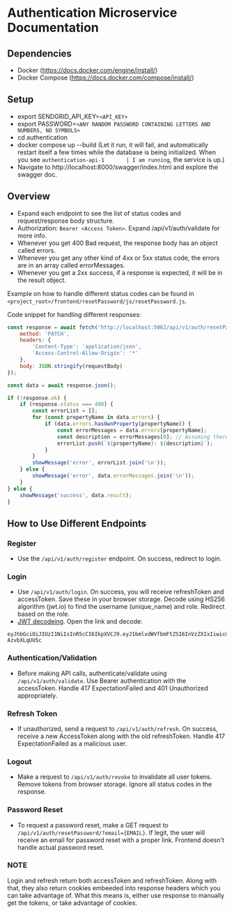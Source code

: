 # Authentication Microservice Documentation

## Dependencies
- Docker (https://docs.docker.com/engine/install/)
- Docker Compose (https://docs.docker.com/compose/install/)

## Setup
- export SENDGRID_API_KEY=`<API_KEY>`
- export PASSWORD=`<ANY RANDOM PASSWORD CONTAINING LETTERS AND NUMBERS, NO SYMBOLS>`
- cd authentication
- docker compose up --build (Let it run, it will fail, and automatically restart itself a few times while the database is being initialized. When you see `authentication-api-1       | I am running`, the service is up.)
- Navigate to http://localhost:8000/swagger/index.html and explore the swagger doc.


## Overview
- Expand each endpoint to see the list of status codes and request/response body structure.
- Authorization: `Bearer <Access Token>`. Expand /api/v1/auth/validate for more info.
- Whenever you get 400 Bad request, the response body has an object called errors.
- Whenever you get any other kind of 4xx or 5xx status code, the errors are in an array called errorMessages.
- Whenever you get a 2xx success, if a response is expected, it will be in the result object.

Example on how to handle different status codes can be found in `<project_root>/frontend/resetPassword/js/resetPassword.js`.

Code snippet for handling different responses:

```javascript
const response = await fetch('http://localhost:5062/api/v1/auth/resetPassword/' + email, {
    method: 'PATCH',
    headers: {
        'Content-Type': 'application/json',
        'Access-Control-Allow-Origin': '*'
    },
    body: JSON.stringify(requestBody)
});

const data = await response.json();

if (!response.ok) {
    if (response.status === 400) {
        const errorList = [];
        for (const propertyName in data.errors) {
            if (data.errors.hasOwnProperty(propertyName)) {
                const errorMessages = data.errors[propertyName];
                const description = errorMessages[0]; // Assuming there is only one description per property
                errorList.push(`${propertyName}: ${description}`);
            }
        }
        showMessage('error', errorList.join('\n'));
    } else {
        showMessage('error', data.errorMessages.join('\n'));
    }
} else {
    showMessage('success', data.result);
}
```

## How to Use Different Endpoints
### Register
- Use the `/api/v1/auth/register` endpoint. On success, redirect to login.

### Login
- Use `/api/v1/auth/login`. On success, you will receive refreshToken and accessToken. Save these in your browser storage. Decode using HS256 algorithm (jwt.io) to find the username (unique_name) and role. Redirect based on the role.
- [JWT decodeing](https://jwt.io/). Open the link and decode:
```
eyJhbGciOiJIUzI1NiIsInR5cCI6IkpXVCJ9.eyJ1bmlxdWVfbmFtZSI6InVzZXIxIiwicm9sZSI6InVzZXIiLCJqdGkiOiJKVEk4MmI2ZTVjYi1lNjNkLTRjY2QtOWExNC0xMWM5OWQyNGU0OGIiLCJzdWIiOiJiMjc3MDJkMS0yYThlLTRlZTctYTU0NS03MDlmMmQ1ZGNhYjMiLCJhdWQiOlsiYjI3NzAyZDEtMmE4ZS00ZWU3LWE1NDUtNzA5ZjJkNWRjYWIzIiwiKmxvY2FsaG9zdDoqIl0sIm5iZiI6MTcwMDI3MzQwMywiZXhwIjoxNzAwMjczNDYzLCJpYXQiOjE3MDAyNzM0MDMsImlzcyI6Iipsb2NhbGhvc3Q6KiJ9.q7cqpzbC85wgffIAe2RteHhRtLIz6Vhkx-AzvbXLqUU5c
```

### Authentication/Validation
- Before making API calls, authenticate/validate using `/api/v1/auth/validate`. Use Bearer authentication with the accessToken. Handle 417 ExpectationFailed and 401 Unauthorized appropriately.

### Refresh Token
- If unauthorized, send a request to `/api/v1/auth/refresh`. On success, receive a new AccessToken along with the old refreshToken. Handle 417 ExpectationFailed as a malicious user.

### Logout
- Make a request to `/api/v1/auth/revoke` to invalidate all user tokens. Remove tokens from browser storage. Ignore all status codes in the response.

### Password Reset
- To request a password reset, make a GET request to `/api/v1/auth/resetPassword/?email={EMAIL}`. If legit, the user will receive an email for password reset with a proper link. Frontend doesn't handle actual password reset.

### NOTE
Login and refresh return both accessToken and refreshToken. Along with that, they also return cookies embeeded into response headers which you can take advantage of. What this means is, either use response to manually get the tokens, or take advantage of cookies.
